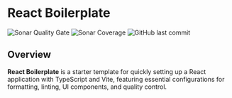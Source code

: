 # React Boilerplate

![Sonar Quality Gate](https://img.shields.io/sonar/quality_gate/gaberabreu_react-boilerplate?server=https%3A%2F%2Fsonarcloud.io&style=for-the-badge)
![Sonar Coverage](https://img.shields.io/sonar/coverage/gaberabreu_react-boilerplate?server=https%3A%2F%2Fsonarcloud.io&style=for-the-badge)
![GitHub last commit](https://img.shields.io/github/last-commit/gaberabreu/react-boilerplate?style=for-the-badge)

## Overview

**React Boilerplate** is a starter template for quickly setting up a React application with TypeScript and Vite, featuring essential configurations for formatting, linting, UI components, and quality control.
